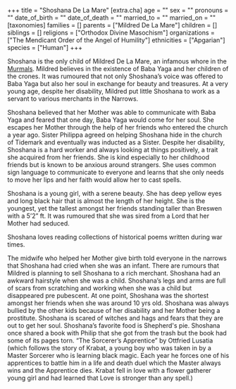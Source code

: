 +++
title = "Shoshana De La Mare"
[extra.cha]
age = ""
sex = ""
pronouns = ""
date_of_birth = ""
date_of_death = ""
married_to = ""
married_on = ""
[taxonomies]
families = []
parents = ["Mildred De La Mare"]
children = []
siblings = []
religions = ["Orthodox Divine Masochism"]
organizations = ["The Mendicant Order of the Angel of Humility"]
ethnicities = ["Apgarian"]
species = ["Human"]
+++

Shoshana is the only child of Mildred De La Mare, an infamous whore in the
[Murmals](@/locations/the-narrows.md#the-murmals). Mildred believes in the
existence of Baba Yaga and her children of the crones. It was rumoured that not
only Shoshana’s voice was offered to Baba Yaga but also her soul in exchange for
beauty and treasures. At a very young age, despite her disability, Mildred put
little Shoshana to work as a servant to various merchants in the Narrows.

Shoshana believed that her Mother was able to communicate with Baba Yaga and
feared that one day, Baba Yaga would come for her soul. She escapes her Mother
through the help of her friends who entered the church a year ago. Sister
Philippa agreed on helping Shoshana hide in the church of Tidemark and
eventually was inducted as a Sister. Despite her disability, Shoshana is a hard
worker and always looking at things positively, a trait she acquired from her
friends. She is kind especially to her childhood friends but is known to be
anxious around strangers. She uses common sign language to communicate to
everyone and learns that she only needs to move her lips and her faith would
allow her to cast spells.

Shoshana is a young girl, with a serene beauty. She has deep yellow eyes and
long black hair that is almost the length of her height. She is the youngest,
yet the tallest amongst her friends standing taller than Breswen with a 5’2” ft.
It was rumoured that she was sired from a Lord that her Mother had seduced.

Shoshana loves reading collections of historical poems written during war times.

The midwife who helped her Mother give birth told everyone in the narrows that
Shoshana had cried when she was an infant. There are rumours that Mildred is
planning to sell Shoshana to a rich merchant. Shoshana had an awkward hairstyle
when she was a child. Shoshana’s legs and arms are full of scars from scratching
and working when she was a child but disappeared pre pubescent. At one point,
Shoshana was the shortest amongst her friends when she was around 10 yrs old.
Shoshana was always bullied by the other kids because of her disability and her
Mother being a prostitute. Shoshana is scared of witches and hags and fears that
they are out to get her soul. Shoshana’s favorite food is Shepherd's pie.
Shoshana once shared a book with Philip that she got from the trash but the book
had some of its pages torn. “The Sorcerer’s Apprentice” by Ottfried Lusatia
(which follows the story of Krabat, a young boy who was taken in by a Master
Sorcerer who is learning black magic. Each year he forces one of his apprentices
to battle him in a life and death duel which the Master always wins and the
Apprentice dies. Krabat fell in love with a flower gatherer young girl and had
learned that Love is stronger than any spell.)
